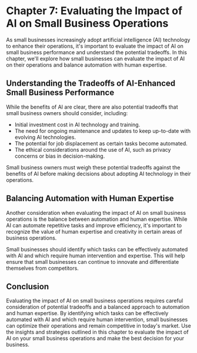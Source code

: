 Chapter 7: Evaluating the Impact of AI on Small Business Operations
===================================================================

As small businesses increasingly adopt artificial intelligence (AI) technology to enhance their operations, it's important to evaluate the impact of AI on small business performance and understand the potential tradeoffs. In this chapter, we'll explore how small businesses can evaluate the impact of AI on their operations and balance automation with human expertise.

Understanding the Tradeoffs of AI-Enhanced Small Business Performance
---------------------------------------------------------------------

While the benefits of AI are clear, there are also potential tradeoffs that small business owners should consider, including:

* Initial investment cost in AI technology and training.
* The need for ongoing maintenance and updates to keep up-to-date with evolving AI technologies.
* The potential for job displacement as certain tasks become automated.
* The ethical considerations around the use of AI, such as privacy concerns or bias in decision-making.

Small business owners must weigh these potential tradeoffs against the benefits of AI before making decisions about adopting AI technology in their operations.

Balancing Automation with Human Expertise
-----------------------------------------

Another consideration when evaluating the impact of AI on small business operations is the balance between automation and human expertise. While AI can automate repetitive tasks and improve efficiency, it's important to recognize the value of human expertise and creativity in certain areas of business operations.

Small businesses should identify which tasks can be effectively automated with AI and which require human intervention and expertise. This will help ensure that small businesses can continue to innovate and differentiate themselves from competitors.

Conclusion
----------

Evaluating the impact of AI on small business operations requires careful consideration of potential tradeoffs and a balanced approach to automation and human expertise. By identifying which tasks can be effectively automated with AI and which require human intervention, small businesses can optimize their operations and remain competitive in today's market. Use the insights and strategies outlined in this chapter to evaluate the impact of AI on your small business operations and make the best decision for your business.


